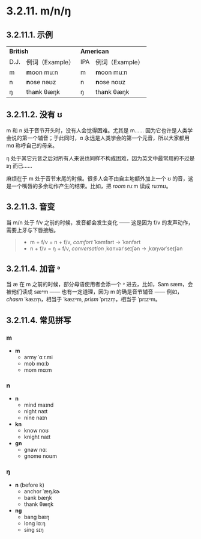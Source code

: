 # 3.2.11. <span class="pho">m</span>/<span class="pho">n</span>/<span class="pho">ŋ</span>

## 3.2.11.1. 示例

<table>
<tbody>
<tr>
<td colspan="2"><strong>British</strong></td>
<td colspan="2"><strong>American</strong></td>
</tr>
<tr>
<td>D.J.</td>
<td>例词（Example）</td>
<td>IPA</td>
<td>例词（Example）</td>
</tr>
<tr>
<td><span class="pho">m</span><span class="speak-word-inline" data-audio-uk-male="/audios/uk_phonetics_sound_moon_2023feb.mp3"></span></td>
<td><b>m</b>oon <span class="pho alt">muːn</span><span class="speak-word-inline" data-audio-uk-female="/audios/moon-uk-female.mp3" data-audio-uk-male="/audios/moon-uk-male.mp3"></span></td>
<td><span class="pho">m</span><span class="speak-word-inline" data-audio-us-male="/audios/us_phonetics_sound_moon_2023feb.mp3"></span></td>
<td><b>m</b>oon <span class="pho alt">muːn</span><span class="speak-word-inline" data-audio-us-female="/audios/moon-us-female.mp3" data-audio-us-male="/audios/moon-us-male.mp3"></span></td>
</tr>
<tr>
<td><span class="pho">n</span><span class="speak-word-inline" data-audio-uk-male="/audios/uk_phonetics_sound_name_2023feb.mp3"></span></td>
<td><b>n</b>ose <span class="pho alt">nəʊz</span><span class="speak-word-inline" data-audio-uk-female="/audios/nose-uk-female.mp3" data-audio-uk-male="/audios/nose-uk-male.mp3"></span></td>
<td><span class="pho">n</span><span class="speak-word-inline" data-audio-us-male="/audios/us_phonetics_sound_name_2023feb.mp3"></span></td>
<td><b>n</b>ose <span class="pho alt">noʊz</span><span class="speak-word-inline" data-audio-us-female="/audios/nose-us-female.mp3" data-audio-us-male="/audios/nose-us-male.mp3"></span></td>
</tr>
<tr>
<td><span class="pho">ŋ</span><span class="speak-word-inline" data-audio-uk-male="/audios/uk_phonetics_sound_sing_2023feb.mp3"></span></td>
<td>tha<b>n</b>k <span class="pho alt">θæŋk</span><span class="speak-word-inline" data-audio-uk-female="/audios/thank-uk-female.mp3" data-audio-uk-male="/audios/thank-uk-male.mp3"></span></td>
<td><span class="pho">ŋ</span><span class="speak-word-inline" data-audio-us-male="/audios/us_phonetics_sound_sing_2023feb.mp3"></span></td>
<td>tha<b>n</b>k <span class="pho alt">θæŋk</span><span class="speak-word-inline" data-audio-us-female="/audios/thank-us-female.mp3" data-audio-us-male="/audios/thank-us-male.mp3"></span></td>
</tr>
</tbody>
</table>

## 3.2.11.2. 没有 <span class="pho">ʊ</span>

<span class="pho">m</span> 和 <span class="pho">n</span> 处于音节开头时，没有人会觉得困难。尤其是 <span class="pho">m</span>…… 因为它也许是人类学会说的第一个辅音；于此同时，<span class="pho">ɑ</span> 永远是人类学会的第一个元音，所以大家都用 <span class="pho">mɑ</span><span class="speak-word-inline" data-audio-us-male="/audios/ma-us-male.mp3" data-audio-us-female="/audios/ma-us-female.mp3"></span> 称呼自己的母亲。

<span class="pho">ŋ</span> 处于其它元音之后对所有人来说也同样不构成困难，因为英文中最常用的不过是 <span class="pho">ɪŋ</span>  而已……

麻烦在于 <span class="pho">m</span> 处于音节末尾的时候。很多人会不由自主地额外加上一个 <span class="pho">ʊ</span> 的音，这是一个嘴唇的多余动作产生的结果。比如，把 *room* <span class="pho alt">ruːm</span><span class="speak-word-inline" data-audio-us-male="/audios/room-us-male.mp3" data-audio-us-female="/audios/room-us-female.mp3"></span> 读成 <span class="pho alt">ruːmʊ</span>。

## 3.2.11.3. 音变

当 <span class="pho">m/n</span> 处于 <span class="pho">f/v</span> 之前的时候，发音都会发生变化 —— 这是因为 <span class="pho">f/v</span> 的发声动作，需要上牙与下唇接触。

> * <span class="pho">m + f/v</span> = <span class="pho">n + f/v</span>, *comfort* <span class="pho alt">ˈkəmfərt</span> → <span class="pho alt">ˈkənfərt</span><span class="speak-word-inline" data-audio-us-male="/audios/comfort-us-male.mp3" data-audio-us-female="/audios/comfort-us-female.mp3"></span>
> * <span class="pho">n + f/v</span> = <span class="pho">ŋ + f/v</span>, *conversation* <span class="pho alt">ˌkɑnvərˈseɪʃən</span> → <span class="pho alt">ˌkɑŋvərˈseɪʃən</span><span class="speak-word-inline" data-audio-us-male="/audios/conversation-us-male.mp3" data-audio-us-female="/audios/conversation-us-female.mp3"></span>

## 3.2.11.4. 加音 <span class="pho">ᵊ</span>

当 <span class="pho">æ</span> 在 <span class="pho">m</span> 之前的时候，部分母语使用者会添一个 <span class="pho">ᵊ</span> 进去，比如，Sam <span class="pho alt">sæm</span><span class="speak-word-inline" data-audio-us-male="/audios/sam-us-male.mp3" data-audio-us-female="/audios/sam-us-female.mp3"></span>，会被他们读成 <span class="pho alt">sæᵊm</span> —— 也有一定道理，因为 <span class="pho">m</span> 的确是音节辅音 —— 例如，*chasm* <span class="pho alt">ˈkæzm̩</span><span class="speak-word-inline" data-audio-us-male="/audios/chasm-us-male.mp3" data-audio-us-female="/audios/chasm-us-female.mp3"></span>，相当于 <span class="pho alt">ˈkæzᵊm</span>, *prism* <span class="pho alt">ˈprɪzm̩</span><span class="speak-word-inline" data-audio-us-male="/audios/prism-us-male.mp3" data-audio-us-female="/audios/prism-us-female.mp3"></span>，相当于 <span class="pho alt">ˈprɪzᵊm</span>。

## 3.2.11.4. 常见拼写

### <span class="pho">m</span>

* **m**
  * army <span class="pho alt">ˈɑːr.mi</span> <span class="speak-word-inline" data-audio-us-male="/audios/army-us-male.mp3" data-audio-us-female="/audios/army-us-female.mp3"></span>
  * mob <span class="pho alt">mɑːb</span> <span class="speak-word-inline" data-audio-us-male="/audios/mob-us-male.mp3" data-audio-us-female="/audios/mob-us-female.mp3"></span>
  * mom <span class="pho alt">mɑːm</span> <span class="speak-word-inline" data-audio-us-male="/audios/mom-us-male.mp3" data-audio-us-female="/audios/mom-us-female.mp3"></span>

### <span class="pho">n</span>

* **n**
  * mind <span class="pho alt">maɪnd</span> <span class="speak-word-inline" data-audio-us-male="/audios/mind-us-male.mp3" data-audio-us-female="/audios/mind-us-female.mp3"></span>
  * night <span class="pho alt">naɪt</span> <span class="speak-word-inline" data-audio-us-male="/audios/night-us-male.mp3" data-audio-us-female="/audios/night-us-female.mp3"></span>
  * nine <span class="pho alt">naɪn</span> <span class="speak-word-inline" data-audio-us-male="/audios/nine-us-male.mp3" data-audio-us-female="/audios/nine-us-female.mp3"></span>
* **kn**
  * know <span class="pho alt">noʊ</span> <span class="speak-word-inline" data-audio-us-male="/audios/know-us-male.mp3" data-audio-us-female="/audios/know-us-female.mp3"></span>
  * knight <span class="pho alt">naɪt</span> <span class="speak-word-inline" data-audio-us-male="/audios/knight-us-male.mp3" data-audio-us-female="/audios/knight-us-female.mp3"></span>
* **gn**
  * gnaw <span class="pho alt">nɑː</span> <span class="speak-word-inline" data-audio-us-male="/audios/gnaw-us-male.mp3" data-audio-us-female="/audios/gnaw-us-female.mp3"></span>
  * gnome <span class="pho alt">noʊm</span> <span class="speak-word-inline" data-audio-us-male="/audios/gnome-us-male.mp3" data-audio-us-female="/audios/gnome-us-female.mp3"></span>

### <span class="pho">ŋ</span>

* **n** (before <span class=**pho**>k</span>)
  * anchor <span class="pho alt">ˈæŋ.kɚ</span> <span class="speak-word-inline" data-audio-us-male="/audios/anchor-us-male.mp3" data-audio-us-female="/audios/anchor-us-female.mp3"></span>
  * bank <span class="pho alt">bæŋk</span> <span class="speak-word-inline" data-audio-us-male="/audios/bank-us-male.mp3" data-audio-us-female="/audios/bank-us-female.mp3"></span>
  * thank <span class="pho alt">θæŋk</span> <span class="speak-word-inline" data-audio-us-male="/audios/thank-us-male.mp3" data-audio-us-female="/audios/thank-us-female.mp3"></span>
* **ng**
  * bang <span class="pho alt">bæŋ</span> <span class="speak-word-inline" data-audio-us-male="/audios/bang-us-male.mp3" data-audio-us-female="/audios/bang-us-female.mp3"></span>
  * long <span class="pho alt">lɑːŋ</span> <span class="speak-word-inline" data-audio-us-male="/audios/long-us-male.mp3" data-audio-us-female="/audios/long-us-female.mp3"></span>
  * sing <span class="pho alt">sɪŋ</span> <span class="speak-word-inline" data-audio-us-male="/audios/sing-us-male.mp3" data-audio-us-female="/audios/sing-us-female.mp3"></span>
